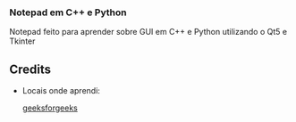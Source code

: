 ### Notepad em C++ e Python

Notepad feito para aprender sobre GUI em C++ e Python utilizando o Qt5 e Tkinter

## Credits

  - Locais onde aprendi:


    [geeksforgeeks](https://www.geeksforgeeks.org/make-notepad-using-tkinter/)


